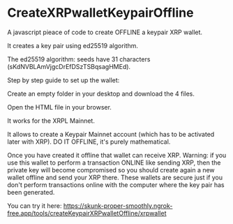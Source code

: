 # CreateXRPwalletKeypairOffline

A javascript pieace of code to create OFFLINE a keypair XRP wallet.

It creates a key pair using ed25519 algorithm.

The ed25519 algorithm: seeds have 31 characters (sKdNVBLAmVjgcDrEfDSzTSBqsagHMEd).

Step by step guide to set up the wallet:

Create an empty folder in your desktop and download the 4 files.

Open the HTML file in your browser.

It works for the XRPL Mainnet.

It allows to create a Keypair Mainnet account (which has to be activated later with XRP). DO IT OFFLINE, it's purely mathematical.

Once you have created it offline that wallet can receive XRP. Warning: if you use this wallet to perform a transaction ONLINE like sending XRP, then the private key will become compromised so you should create again a new wallet offline and send your XRP there. These wallets are secure just if you don't perform transactions online with the computer where the key pair has been generated.

You can try it here: https://skunk-proper-smoothly.ngrok-free.app/tools/createKeypairXRPwalletOffline/xrpwallet
